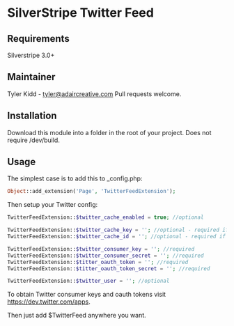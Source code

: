 SilverStripe Twitter Feed
=========================

## Requirements
Silverstripe 3.0+

## Maintainer
Tyler Kidd - tyler@adaircreative.com
Pull requests welcome.

## Installation
Download this module into a folder in the root of your project. Does not require /dev/build.

## Usage
The simplest case is to add this to _config.php:

```php
Object::add_extension('Page', 'TwitterFeedExtension');
```

Then setup your Twitter config:

```php
TwitterFeedExtension::$twitter_cache_enabled = true; //optional

TwitterFeedExtension::$twitter_cache_key = ''; //optional - required if $twitter_cache_enabled is true
TwitterFeedExtension::$twitter_cache_id = ''; //optional - required if $twitter_cache_enabled is true

TwitterFeedExtension::$twitter_consumer_key = ''; //required
TwitterFeedExtension::$twitter_consumer_secret = ''; //required
TwitterFeedExtension::$titter_oauth_token = ''; //required
TwitterFeedExtension::$titter_oauth_token_secret = ''; //required

TwitterFeedExtension::$twitter_user = ''; //optional
```

To obtain Twitter consumer keys and oauth tokens visit <https://dev.twitter.com/apps>.

Then just add $TwitterFeed anywhere you want.
